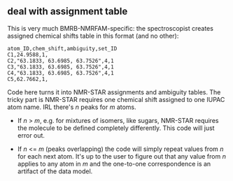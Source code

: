 ## deal with assignment table

This is very much BMRB-NMRFAM-specific: the spectroscopist creates assigned chemical shifts table
in this format (and no other):
```
atom_ID,chem_shift,ambiguity,set_ID
C1,24.9588,1,
C2,"63.1833, 63.6985, 63.7526",4,1
C3,"63.1833, 63.6985, 63.7526",4,1
C4,"63.1833, 63.6985, 63.7526",4,1
C5,62.7662,1,
```

Code here turns it into NMR-STAR assignments and ambiguity tables. The tricky part is NMR-STAR requires one
chemical shift assigned to one IUPAC atom name. IRL there's _n_ peaks for _m_ atoms. 

  * If _n_ > _m_, e.g. for mixtures of isomers, like sugars, NMR-STAR requires the molecule to be defined 
completely differently. This code will just error out.

  * If _n_ <= _m_ (peaks overlapping) the code will simply repeat values from _n_ for each next atom.
It's up to the user to figure out that any value from _n_ applies to any atom in _m_ and the one-to-one
correspondence is an artifact of the data model.

